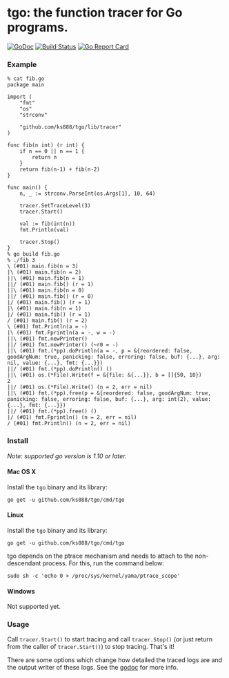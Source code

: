 # tgo: the function tracer for Go programs.

[![GoDoc](https://godoc.org/github.com/ks888/tgo?status.svg)](https://godoc.org/github.com/ks888/tgo/lib/tracer)
[![Build Status](https://travis-ci.com/ks888/tgo.svg?branch=master)](https://travis-ci.com/ks888/tgo)
[![Go Report Card](https://goreportcard.com/badge/github.com/ks888/tgo)](https://goreportcard.com/report/github.com/ks888/tgo)

### Example

```
% cat fib.go
package main

import (
	"fmt"
	"os"
	"strconv"

	"github.com/ks888/tgo/lib/tracer"
)

func fib(n int) (r int) {
	if n == 0 || n == 1 {
		return n
	}
	return fib(n-1) + fib(n-2)
}

func main() {
	n, _ := strconv.ParseInt(os.Args[1], 10, 64)

	tracer.SetTraceLevel(3)
	tracer.Start()

	val := fib(int(n))
	fmt.Println(val)

	tracer.Stop()
}
% go build fib.go
% ./fib 3
\ (#01) main.fib(n = 3)
|\ (#01) main.fib(n = 2)
||\ (#01) main.fib(n = 1)
||/ (#01) main.fib() (r = 1)
||\ (#01) main.fib(n = 0)
||/ (#01) main.fib() (r = 0)
|/ (#01) main.fib() (r = 1)
|\ (#01) main.fib(n = 1)
|/ (#01) main.fib() (r = 1)
/ (#01) main.fib() (r = 2)
\ (#01) fmt.Println(a = -)
|\ (#01) fmt.Fprintln(a = -, w = -)
||\ (#01) fmt.newPrinter()
||/ (#01) fmt.newPrinter() (~r0 = -)
||\ (#01) fmt.(*pp).doPrintln(a = -, p = &{reordered: false, goodArgNum: true, panicking: false, erroring: false, buf: {...}, arg: nil, value: {...}, fmt: {...}})
||/ (#01) fmt.(*pp).doPrintln() ()
||\ (#01) os.(*File).Write(f = &{file: &{...}}, b = []{50, 10})
2
||/ (#01) os.(*File).Write() (n = 2, err = nil)
||\ (#01) fmt.(*pp).free(p = &{reordered: false, goodArgNum: true, panicking: false, erroring: false, buf: {...}, arg: int(2), value: {...}, fmt: {...}})
||/ (#01) fmt.(*pp).free() ()
|/ (#01) fmt.Fprintln() (n = 2, err = nil)
/ (#01) fmt.Println() (n = 2, err = nil)
```

### Install

*Note: supported go version is 1.10 or later.*

#### Mac OS X

Install the `tgo` binary and its library:

```
go get -u github.com/ks888/tgo/cmd/tgo
```

#### Linux

Install the `tgo` binary and its library:

```
go get -u github.com/ks888/tgo/cmd/tgo
```

tgo depends on the ptrace mechanism and needs to attach to the non-descendant process. For this, run the command below:

```
sudo sh -c 'echo 0 > /proc/sys/kernel/yama/ptrace_scope'
```

#### Windows

Not supported yet.

### Usage

Call `tracer.Start()` to start tracing and call `tracer.Stop()` (or just return from the caller of `tracer.Start()`) to stop tracing. That's it!

There are some options which change how detailed the traced logs are and the output writer of these logs. See the [godoc](https://godoc.org/github.com/ks888/tgo/lib/tracer) for more info.
